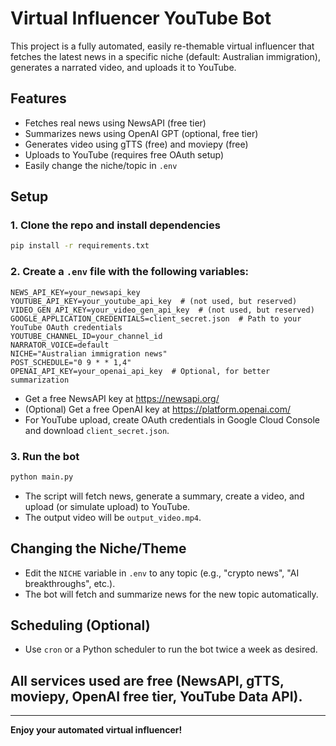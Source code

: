# Virtual Influencer YouTube Bot

This project is a fully automated, easily re-themable virtual influencer that fetches the latest news in a specific niche (default: Australian immigration), generates a narrated video, and uploads it to YouTube.

## Features
- Fetches real news using NewsAPI (free tier)
- Summarizes news using OpenAI GPT (optional, free tier)
- Generates video using gTTS (free) and moviepy (free)
- Uploads to YouTube (requires free OAuth setup)
- Easily change the niche/topic in `.env`

## Setup

### 1. Clone the repo and install dependencies
```sh
pip install -r requirements.txt
```

### 2. Create a `.env` file with the following variables:
```
NEWS_API_KEY=your_newsapi_key
YOUTUBE_API_KEY=your_youtube_api_key  # (not used, but reserved)
VIDEO_GEN_API_KEY=your_video_gen_api_key  # (not used, but reserved)
GOOGLE_APPLICATION_CREDENTIALS=client_secret.json  # Path to your YouTube OAuth credentials
YOUTUBE_CHANNEL_ID=your_channel_id
NARRATOR_VOICE=default
NICHE="Australian immigration news"
POST_SCHEDULE="0 9 * * 1,4"
OPENAI_API_KEY=your_openai_api_key  # Optional, for better summarization
```

- Get a free NewsAPI key at https://newsapi.org/
- (Optional) Get a free OpenAI key at https://platform.openai.com/
- For YouTube upload, create OAuth credentials in Google Cloud Console and download `client_secret.json`.

### 3. Run the bot
```sh
python main.py
```

- The script will fetch news, generate a summary, create a video, and upload (or simulate upload) to YouTube.
- The output video will be `output_video.mp4`.

## Changing the Niche/Theme
- Edit the `NICHE` variable in `.env` to any topic (e.g., "crypto news", "AI breakthroughs", etc.).
- The bot will fetch and summarize news for the new topic automatically.

## Scheduling (Optional)
- Use `cron` or a Python scheduler to run the bot twice a week as desired.

## All services used are free (NewsAPI, gTTS, moviepy, OpenAI free tier, YouTube Data API).

---

**Enjoy your automated virtual influencer!** 
